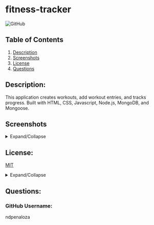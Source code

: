 # fitness-tracker

![GitHub](https://img.shields.io/badge/license-MIT-green)

## Table of Contents
  1.  [Description](#Description)
  2.  [Screenshots](#Screenshots)
  3.  [License](#License)
  4.  [Questions](#Questions)

## Description: 
This application creates workouts, add workout entries, and tracks progress. Built with HTML, CSS, Javascript, Node.js, MongoDB, and Mongoose.

## Screenshots
<details>
<summary>Expand/Collapse</summary>
![Last Workout](./assets/img/last-workout.png)
![Add Exercise](./assets/img/add-exercise.png)
![Workout Dashboard](./assets/img/workout_dashboard.png)
</details>

## License:
[MIT](https://opensource.org/licenses/MIT)

<details>

<summary>Expand/Collapse</summary>

Copyright (c) 2021 Nick D. Penaloza

Permission is hereby granted, free of charge, to any person obtaining a copy
of this software and associated documentation files (the "Software"), to deal
in the Software without restriction, including without limitation the rights
to use, copy, modify, merge, publish, distribute, sublicense, and/or sell
copies of the Software, and to permit persons to whom the Software is
furnished to do so, subject to the following conditions:

The above copyright notice and this permission notice shall be included in all
copies or substantial portions of the Software.

THE SOFTWARE IS PROVIDED "AS IS", WITHOUT WARRANTY OF ANY KIND, EXPRESS OR
IMPLIED, INCLUDING BUT NOT LIMITED TO THE WARRANTIES OF MERCHANTABILITY,
FITNESS FOR A PARTICULAR PURPOSE AND NONINFRINGEMENT. IN NO EVENT SHALL THE
AUTHORS OR COPYRIGHT HOLDERS BE LIABLE FOR ANY CLAIM, DAMAGES OR OTHER
LIABILITY, WHETHER IN AN ACTION OF CONTRACT, TORT OR OTHERWISE, ARISING FROM,
OUT OF OR IN CONNECTION WITH THE SOFTWARE OR THE USE OR OTHER DEALINGS IN THE
SOFTWARE.

</details>

## Questions:
### GitHub Username:
ndpenaloza